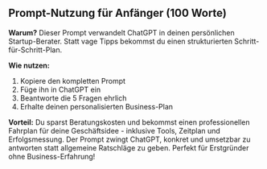 ## Prompt-Nutzung für Anfänger (100 Worte)

**Warum?** Dieser Prompt verwandelt ChatGPT in deinen persönlichen Startup-Berater. 
Statt vage Tipps bekommst du einen strukturierten Schritt-für-Schritt-Plan.

**Wie nutzen:**
1. Kopiere den kompletten Prompt
2. Füge ihn in ChatGPT ein
3. Beantworte die 5 Fragen ehrlich
4. Erhalte deinen personalisierten Business-Plan

**Vorteil:** Du sparst Beratungskosten und bekommst einen professionellen Fahrplan 
für deine Geschäftsidee - inklusive Tools, Zeitplan und Erfolgsmessung. 
Der Prompt zwingt ChatGPT, konkret und umsetzbar zu antworten statt allgemeine Ratschläge zu geben. 
Perfekt für Erstgründer ohne Business-Erfahrung!
